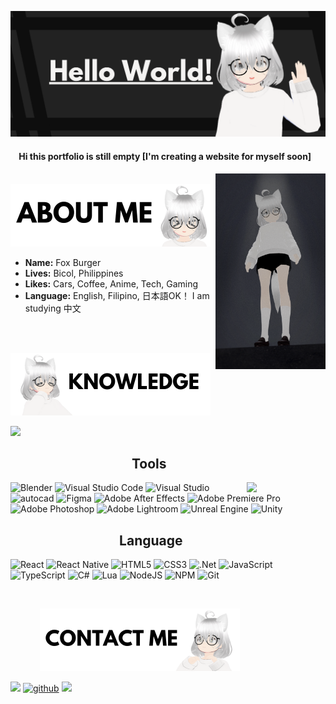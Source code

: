 <p align="center"><img src="https://github.com/BurgerFox1/BurgerFox1/blob/main/Banner.png?raw=true"></p>





<h4>&nbsp;&nbsp;&nbsp; Hi this portfolio is still empty [I'm creating a website for myself soon] </h4>

<img src="https://github.com/BurgerFox1/BurgerFox1/blob/main/lmbao.png?raw=true" width=35% align=right>

<p align = "left">&nbsp;&nbsp;&nbsp;&nbsp;&nbsp;&nbsp;&nbsp;&nbsp;&nbsp;&nbsp;&nbsp;&nbsp;<img src="https://github.com/BurgerFox1/BurgerFox1/blob/main/1.png?raw=true"></p>


- **Name:** Fox Burger
- **Lives:** Bicol, Philippines
- **Likes:** Cars, Coffee, Anime, Tech, Gaming
- **Language:** English, Filipino, 日本語OK！ I am studying 中文



<br/>



<p align = "left">&nbsp;&nbsp;&nbsp;&nbsp;&nbsp;&nbsp;&nbsp;&nbsp;&nbsp;&nbsp;&nbsp;&nbsp;<img src="https://github.com/BurgerFox1/BurgerFox1/blob/main/3.png?raw=trueg"></p>
<div align="left">


<img src="https://github-readme-stats.vercel.app/api?username=burgerfox1&show_icons=true&title_color=000&text_color=000&icon_color=000&border_color=000&border_radius=10&rank_icon=github"></img>


<h2>&nbsp;&nbsp;&nbsp;&nbsp;&nbsp;&nbsp;&nbsp;&nbsp;&nbsp;&nbsp;&nbsp;&nbsp;&nbsp;&nbsp;&nbsp;&nbsp;&nbsp;&nbsp;&nbsp;&nbsp;&nbsp;&nbsp;&nbsp;&nbsp;&nbsp;&nbsp;&nbsp;&nbsp;&nbsp;&nbsp;&nbsp;&nbsp;&nbsp;&nbsp;&nbsp;&nbsp;&nbsp;&nbsp;&nbsp;Tools</h2>


<img src="https://github-readme-stats.vercel.app/api/top-langs/?username=anuraghazra&layout=donut-vertical" align=right width=25%>


![Blender](https://img.shields.io/badge/blender-%23F5792A.svg?style=for-the-badge&logo=blender&logoColor=white)
![Visual Studio Code](https://img.shields.io/badge/Visual%20Studio%20Code-0078d7.svg?style=for-the-badge&logo=visual-studio-code&logoColor=white)
![Visual Studio](https://img.shields.io/badge/Visual%20Studio-5C2D91.svg?style=for-the-badge&logo=visual-studio&logoColor=white)
<a target="_blank"><img alt='autocad' src='https://img.shields.io/badge/AutoCAD-100000?style=for-the-badge&logo=autocad&logoColor=E16363&labelColor=black&color=C73333'/></a>
![Figma](https://img.shields.io/badge/figma-%23F24E1E.svg?style=for-the-badge&logo=figma&logoColor=white)
![Adobe After Effects](https://img.shields.io/badge/Adobe%20After%20Effects-9999FF.svg?style=for-the-badge&logo=Adobe%20After%20Effects&logoColor=white)
![Adobe Premiere Pro](https://img.shields.io/badge/Adobe%20Premiere%20Pro-9999FF.svg?style=for-the-badge&logo=Adobe%20Premiere%20Pro&logoColor=white)
![Adobe Photoshop](https://img.shields.io/badge/adobe%20photoshop-%2331A8FF.svg?style=for-the-badge&logo=adobe%20photoshop&logoColor=white)
![Adobe Lightroom](https://img.shields.io/badge/Adobe%20Lightroom-31A8FF.svg?style=for-the-badge&logo=Adobe%20Lightroom&logoColor=white)
![Unreal Engine](https://img.shields.io/badge/unrealengine-%23313131.svg?style=for-the-badge&logo=unrealengine&logoColor=white)
![Unity](https://img.shields.io/badge/unity-%23000000.svg?style=for-the-badge&logo=unity&logoColor=white)

<h2>&nbsp;&nbsp;&nbsp;&nbsp;&nbsp;&nbsp;&nbsp;&nbsp;&nbsp;&nbsp;&nbsp;&nbsp;&nbsp;&nbsp;&nbsp;&nbsp;&nbsp;&nbsp;&nbsp;&nbsp;&nbsp;&nbsp;&nbsp;&nbsp;&nbsp;&nbsp;&nbsp;&nbsp;&nbsp;&nbsp;&nbsp;&nbsp;&nbsp;&nbsp;&nbsp;Language</h2>

![React](https://img.shields.io/badge/react-%2320232a.svg?style=for-the-badge&logo=react&logoColor=%2361DAFB)
![React Native](https://img.shields.io/badge/react_native-%2320232a.svg?style=for-the-badge&logo=react&logoColor=%2361DAFB)
![HTML5](https://img.shields.io/badge/html5-%23E34F26.svg?style=for-the-badge&logo=html5&logoColor=white)
![CSS3](https://img.shields.io/badge/css3-%231572B6.svg?style=for-the-badge&logo=css3&logoColor=white)
![.Net](https://img.shields.io/badge/.NET-5C2D91?style=for-the-badge&logo=.net&logoColor=white)
![JavaScript](https://img.shields.io/badge/javascript-%23323330.svg?style=for-the-badge&logo=javascript&logoColor=%23F7DF1E)
![TypeScript](https://img.shields.io/badge/typescript-%23007ACC.svg?style=for-the-badge&logo=typescript&logoColor=white)
![C#](https://img.shields.io/badge/c%23-%23239120.svg?style=for-the-badge&logo=csharp&logoColor=white)
![Lua](https://img.shields.io/badge/lua-%232C2D72.svg?style=for-the-badge&logo=lua&logoColor=white)
![NodeJS](https://img.shields.io/badge/node.js-6DA55F?style=for-the-badge&logo=node.js&logoColor=white)
![NPM](https://img.shields.io/badge/NPM-%23CB3837.svg?style=for-the-badge&logo=npm&logoColor=white)
![Git](https://img.shields.io/badge/git-%23F05033.svg?style=for-the-badge&logo=git&logoColor=white)


</div>

<div align = "right">
    <img src="">
</div>



<p align = "left">&nbsp;&nbsp;&nbsp;&nbsp;&nbsp;&nbsp;&nbsp;&nbsp;&nbsp;&nbsp;&nbsp;&nbsp;<img src="https://github.com/BurgerFox1/BurgerFox1/blob/main/2.png?raw=true"></p>




<a href="mailto:kitsunebusiness1@gmail.com" target="_blank"><img  src="https://img.shields.io/badge/Gmail-D14836?style=for-the-badge&logo=gmail&logoColor=white"></a>
<a href='https://github.com/BurgerFox1' target="_blank"><img alt='github' src='https://img.shields.io/badge/github-100000?style=for-the-badge&logo=github&logoColor=white&labelColor=black&color=black'/></a>
<a href="https://www.linkedin.com/in/burgerfox1/" target="_blank"><img src="https://img.shields.io/badge/linkedin-%230077B5.svg?style=for-the-badge&logo=linkedin&logoColor=white"></a>




